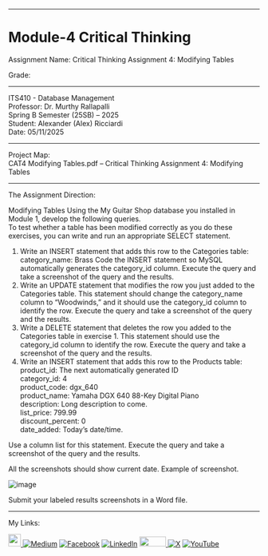 ﻿-----------------------------------------------------------------------------------------------------------------------------
# Module-4 Critical Thinking 
Assignment Name: Critical Thinking Assignment 4: Modifying Tables

Grade: 

-----------------------------------------------------------------------------------------------------------------------------

ITS410 - Database Management  
Professor: Dr. Murthy Rallapalli  
Spring B Semester (25SB) – 2025  
Student: Alexander (Alex) Ricciardi  
Date: 05/11/2025  

-----------------------------------------------------------------------------------------------------------------------------

Project Map:   
CAT4 Modifying Tables.pdf – Critical Thinking Assignment 4: Modifying Tables 

-----------------------------------------------------------------------------------------------------------------------------

The Assignment Direction:    

Modifying Tables
Using the My Guitar Shop database you installed in Module 1, develop the following queries.  
To test whether a table has been modified correctly as you do these exercises, you can write and run an appropriate SELECT statement.

1. Write an INSERT statement that adds this row to the Categories table:
category_name:               Brass
Code the INSERT statement so MySQL automatically generates the category_id column. Execute the query and take a screenshot of the query and the results.  
2. Write an UPDATE statement that modifies the row you just added to the Categories table. This statement should change the category_name column to “Woodwinds,” and it should use the category_id column to identify the row. Execute the query and take a screenshot of the query and the results.  
3. Write a DELETE statement that deletes the row you added to the Categories table in exercise 1. This statement should use the category_id column to identify the row. Execute the query and take a screenshot of the query and the results.  
4. Write an INSERT statement that adds this row to the Products table:
product_id:			The next automatically generated ID  
category_id: 		4    
product_code:		dgx_640  
product_name:		Yamaha DGX 640 88-Key Digital Piano  
description:		Long description to come.  
list_price:			799.99	
discount_percent:		0  
date_added:			Today’s date/time.	

Use a column list for this statement. Execute the query and take a screenshot of the query and the results.

All the screenshots should show current date. Example of screenshot.

![image](https://github.com/user-attachments/assets/9320fa7f-3d63-4faf-905b-bbef5cf34c4e)

Submit your labeled results screenshots in a Word file.  

-----------------------------------------------------------------------------------------------------------------------------

My Links:   

<span><a href="https://www.alexomegapy.com" target="_blank"><img width="25" height="25" src="https://github.com/user-attachments/assets/a8e0ea66-5d8f-43b3-8fff-2c3d74d57f53"></span>    [![Medium](https://img.shields.io/badge/Medium-12100E?style=for-the-badge&logo=medium&logoColor=whit)](https://medium.com/@alex.omegapy)    [![Facebook](https://img.shields.io/badge/Facebook-%231877F2.svg?logo=Facebook&logoColor=white)](https://www.facebook.com/profile.php?id=100089638857137)    [![LinkedIn](https://img.shields.io/badge/LinkedIn-%230077B5.svg?logo=linkedin&logoColor=white)](https://linkedin.com/in/alex-ricciardi)    <span><a href="https://www.threads.net/@alexomegapy?hl=en" target="_blank"><img width="53" height="20" src="https://github.com/user-attachments/assets/58c9e833-4501-42e4-b4fe-39ffafba99b2"></span>    [![X](https://img.shields.io/badge/X-black.svg?logo=X&logoColor=white)](https://x.com/AlexOmegapy)    [![YouTube](https://img.shields.io/badge/YouTube-%23FF0000.svg?logo=YouTube&logoColor=white)](https://www.youtube.com/channel/UC4rMaQ7sqywMZkfS1xGh2AA) 


